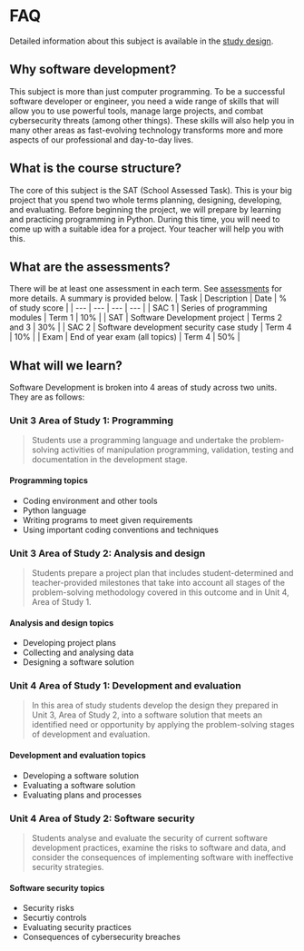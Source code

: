 # FAQ
Detailed information about this subject is available in the [study design](https://www.vcaa.vic.edu.au/Documents/vce/computing/2020AppliedComputingSD.docx).

## Why software development?
This subject is more than just computer programming. To be a successful software developer or engineer, you need a wide range of skills that will allow you to use powerful tools, manage large projects, and combat cybersecurity threats (among other things). These skills will also help you in many other areas as fast-evolving technology transforms more and more aspects of our professional and day-to-day lives.

## What is the course structure?
The core of this subject is the SAT (School Assessed Task). This is your big project that you spend two whole terms planning, designing, developing, and evaluating. Before beginning the project, we will prepare by learning and practicing programming in Python. During this time, you will need to come up with a suitable idea for a project. Your teacher will help you with this.

## What are the assessments?
There will be at least one assessment in each term. See [assessments](assessments.md) for more details. A summary is provided below.
| Task | Description | Date | % of study score |
| --- | --- | --- | --- |
| SAC 1 | Series of programming modules | Term 1 | 10% |
| SAT | Software Development project | Terms 2 and 3 | 30% |
| SAC 2 | Software development security case study | Term 4 | 10% |
| Exam | End of year exam (all topics) | Term 4 | 50% |

## What will we learn?
Software Development is broken into 4 areas of study across two units. They are as follows:
### Unit 3 Area of Study 1: Programming
> Students use a programming language and undertake the problem-solving activities of manipulation programming, validation, testing and documentation in the development stage.
#### Programming topics
* Coding environment and other tools
* Python language
* Writing programs to meet given requirements
* Using important coding conventions and techniques
### Unit 3 Area of Study 2: Analysis and design
> Students prepare a project plan that includes student-determined and teacher-provided milestones that take into account all stages of the problem-solving methodology covered in this outcome and in Unit 4, Area of Study 1.
#### Analysis and design topics
* Developing project plans
* Collecting and analysing data
* Designing a software solution
### Unit 4 Area of Study 1: Development and evaluation
> In this area of study students develop the design they prepared in Unit 3, Area of Study 2, into a software solution that meets an identified need or opportunity by applying the problem-solving stages of development and evaluation.
#### Development and evaluation topics
* Developing a software solution
* Evaluating a software solution
* Evaluating plans and processes
### Unit 4 Area of Study 2: Software security
> Students analyse and evaluate the security of current software development practices, examine the risks to software and data, and consider the consequences of implementing software with ineffective security strategies.
#### Software security topics
* Security risks
* Securtiy controls
* Evaluating security practices
* Consequences of cybersecurity breaches

